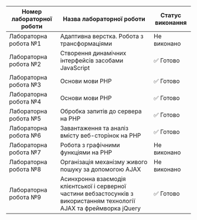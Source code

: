 | Номер лабораторної роботи | Назва лабораторної роботи | Статус виконання |
|---------------------------|---------------------------|-------------------|
| Лабораторна робота №1 | Адаптивна верстка. Робота з трансформаціями | Не виконано |
| Лабораторна робота №2 | Створення динамічних інтерфейсів засобами JavaScript | ✅ Готово |
| Лабораторна робота №3 | Основи мови PHP | ✅ Готово |
| Лабораторна робота №4 | Основи мови PHP | ✅ Готово |
| Лабораторна робота №5 | Обробка запитів до сервера на PHP | ✅ Готово |
| Лабораторна робота №6 | Завантаження та аналіз вмісту веб-сторінок на PHP | ✅ Готово |
| Лабораторна робота №7 | Робота з графічними функціями на PHP | Не виконано |
| Лабораторна робота №8 | Організація механізму живого пошуку за допомогою AJAX | Не виконано |
| Лабораторна робота №9 | Асинхронна взаємодія клієнтської і серверної частини вебзастосунків з використанням технології AJAX та фреймворка jQuery | ✅ Готово |
